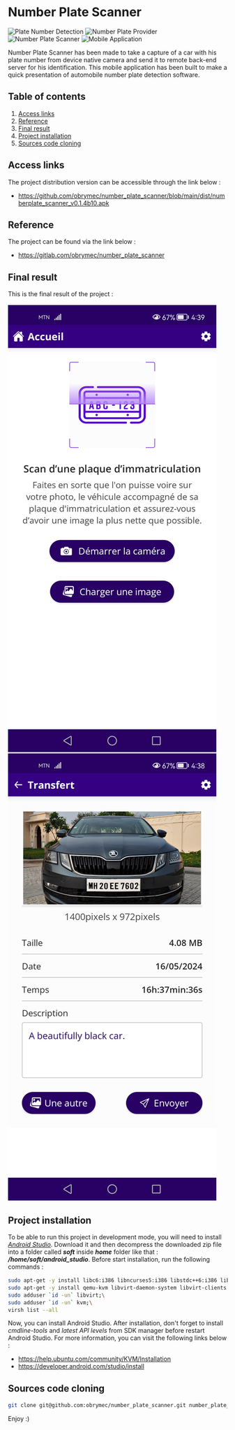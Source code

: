 # Number Plate Scanner
![Plate Number Detection](https://img.shields.io/badge/plate%20number%20detection-290064.svg?style=for-the-badge)
![Number Plate Provider](https://img.shields.io/badge/number%20plate%20provider-6200ee?style=for-the-badge)
![Number Plate Scanner](https://img.shields.io/badge/number%20plate%20scanner-9654f4?style=for-the-badge)
![Mobile Application](https://img.shields.io/badge/mobile%20application-efe6fd?style=for-the-badge)

Number Plate Scanner has been made to take a capture of a car with his
plate number from device native camera and send it to remote back-end
server for his identification. This mobile application has been built
to make a quick presentation of automobile number plate detection
software.

## Table of contents
1. [Access links](#links)
2. [Reference](#ref)
3. [Final result](#result)
4. [Project installation](#install)
5. [Sources code cloning](#cloning)

## Access links <a id = "links"></a>
The project distribution version can be accessible through the link below :
- https://github.com/obrymec/number_plate_scanner/blob/main/dist/numberplate_scanner_v0.1.4b10.apk

## Reference <a id = "ref"></a>
The project can be found via the link below :
- https://gitlab.com/obrymec/number_plate_scanner

## Final result <a id = "result"></a>
This is the final result of the project :<br/><br/>
![First render](./render/render_1.jpg)
![Second render](./render/render_2.jpg)

## Project installation <a id = "install"></a>
To be able to run this project in development
mode, you will need to install <i>
<a href = "https://developer.android.com">Android Studio</a></i>.
Download it and then decompress the downloaded zip file into
a folder called <b><i>soft</i></b> inside <b><i>home</i></b>
folder like that : <b><i>/home/soft/android_studio</i></b>.
Before start installation, run the following commands :
```sh
sudo apt-get -y install libc6:i386 libncurses5:i386 libstdc++6:i386 lib32z1 libbz2-1.0:i386;\
sudo apt-get -y install qemu-kvm libvirt-daemon-system libvirt-clients bridge-utils;\
sudo adduser `id -un` libvirt;\
sudo adduser `id -un` kvm;\
virsh list --all
```
Now, you can install Android Studio. After installation, don't
forget to install <i>cmdline-tools</i> and <i>latest API levels</i>
from SDK manager before restart Android Studio. For more information,
you can visit the following links below :
- https://help.ubuntu.com/community/KVM/Installation
- https://developer.android.com/studio/install

## Sources code cloning <a id = "cloning"></a>
```sh
git clone git@github.com:obrymec/number_plate_scanner.git number_plate_scanner/
```

Enjoy :)
